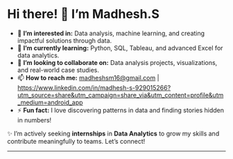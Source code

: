 # Hi there! 👋 I’m Madhesh.S

- 👀 **I’m interested in:** Data analysis, machine learning, and creating impactful solutions through data.  
- 🌱 **I’m currently learning:** Python, SQL, Tableau, and advanced Excel for data analytics.  
- 💞️ **I’m looking to collaborate on:** Data analysis projects, visualizations, and real-world case studies.  
- 📫 **How to reach me:** madheshsm16@gmail.com | https://www.linkedin.com/in/madhesh-s-929015266?utm_source=share&utm_campaign=share_via&utm_content=profile&utm_medium=android_app
- ⚡ **Fun fact:** I love discovering patterns in data and finding stories hidden in numbers!  

✨ I’m actively seeking **internships** in **Data Analytics** to grow my skills and contribute meaningfully to teams. Let’s connect!  

--- 
